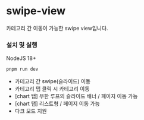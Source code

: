 # swipe-view

카테고리 간 이동이 가능한 swipe view입니다.

### 설치 및 실행

NodeJS 18+

```bash
pnpm run dev
```

- 카테고리 간 swipe(슬라이드) 이동
- 카테고리 탭 클릭 시 카테고리 이동
- [chart 탭] 무한 루프의 슬라이드 배너 / 페이지 이동 가능
- [chart 탭] 리스트형 / 페이지 이동 가능
- 다크 모드 지원
